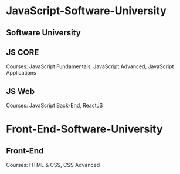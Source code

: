 # JavaScript-Software-University
## Software University

## JS CORE
Courses:
JavaScript Fundamentals,
JavaScript Advanced,
JavaScript Applications

## JS Web
Courses:
JavaScript Back-End,
ReactJS

# Front-End-Software-University
## Front-End
Courses:
HTML & CSS, CSS Advanced
